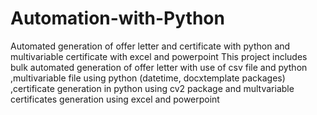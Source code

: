 # Automation-with-Python
Automated generation of offer letter and certificate with python and multivariable certificate with excel and powerpoint
This project includes bulk automated generation of offer letter with use of csv file and python ,multivariable file using python (datetime, docxtemplate packages) ,certificate generation in python using cv2 package and multvariable certificates generation using excel and powerpoint
